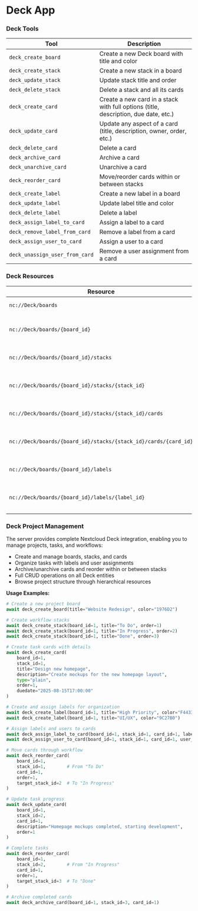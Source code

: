 # Deck App

### Deck Tools

| Tool | Description |
|------|-------------|
| `deck_create_board` | Create a new Deck board with title and color |
| `deck_create_stack` | Create a new stack in a board |
| `deck_update_stack` | Update stack title and order |
| `deck_delete_stack` | Delete a stack and all its cards |
| `deck_create_card` | Create a new card in a stack with full options (title, description, due date, etc.) |
| `deck_update_card` | Update any aspect of a card (title, description, owner, order, etc.) |
| `deck_delete_card` | Delete a card |
| `deck_archive_card` | Archive a card |
| `deck_unarchive_card` | Unarchive a card |
| `deck_reorder_card` | Move/reorder cards within or between stacks |
| `deck_create_label` | Create a new label in a board |
| `deck_update_label` | Update label title and color |
| `deck_delete_label` | Delete a label |
| `deck_assign_label_to_card` | Assign a label to a card |
| `deck_remove_label_from_card` | Remove a label from a card |
| `deck_assign_user_to_card` | Assign a user to a card |
| `deck_unassign_user_from_card` | Remove a user assignment from a card |

### Deck Resources
| Resource | Description |
|----------|-------------|
| `nc://Deck/boards` | List all deck boards |
| `nc://Deck/boards/{board_id}` | Get details of a specific board |
| `nc://Deck/boards/{board_id}/stacks` | List all stacks in a board |
| `nc://Deck/boards/{board_id}/stacks/{stack_id}` | Get details of a specific stack |
| `nc://Deck/boards/{board_id}/stacks/{stack_id}/cards` | List all cards in a stack |
| `nc://Deck/boards/{board_id}/stacks/{stack_id}/cards/{card_id}` | Get details of a specific card |
| `nc://Deck/boards/{board_id}/labels` | List all labels in a board |
| `nc://Deck/boards/{board_id}/labels/{label_id}` | Get details of a specific label |



### Deck Project Management

The server provides complete Nextcloud Deck integration, enabling you to manage projects, tasks, and workflows:

- Create and manage boards, stacks, and cards
- Organize tasks with labels and user assignments
- Archive/unarchive cards and reorder within or between stacks
- Full CRUD operations on all Deck entities
- Browse project structure through hierarchical resources

**Usage Examples:**

```python
# Create a new project board
await deck_create_board(title="Website Redesign", color="1976D2")

# Create workflow stacks
await deck_create_stack(board_id=1, title="To Do", order=1)
await deck_create_stack(board_id=1, title="In Progress", order=2)
await deck_create_stack(board_id=1, title="Done", order=3)

# Create task cards with details
await deck_create_card(
    board_id=1,
    stack_id=1,
    title="Design new homepage",
    description="Create mockups for the new homepage layout",
    type="plain",
    order=1,
    duedate="2025-08-15T17:00:00"
)

# Create and assign labels for organization
await deck_create_label(board_id=1, title="High Priority", color="F44336")
await deck_create_label(board_id=1, title="UI/UX", color="9C27B0")

# Assign labels and users to cards
await deck_assign_label_to_card(board_id=1, stack_id=1, card_id=1, label_id=1)
await deck_assign_user_to_card(board_id=1, stack_id=1, card_id=1, user_id="designer")

# Move cards through workflow
await deck_reorder_card(
    board_id=1,
    stack_id=1,        # From "To Do"
    card_id=1,
    order=1,
    target_stack_id=2  # To "In Progress"
)

# Update task progress
await deck_update_card(
    board_id=1,
    stack_id=2,
    card_id=1,
    description="Homepage mockups completed, starting development",
    order=1
)

# Complete tasks
await deck_reorder_card(
    board_id=1,
    stack_id=2,        # From "In Progress"  
    card_id=1,
    order=1,
    target_stack_id=3  # To "Done"
)

# Archive completed cards
await deck_archive_card(board_id=1, stack_id=3, card_id=1)
```
